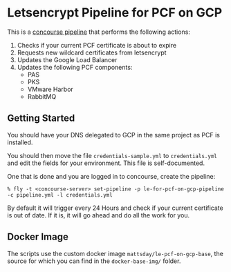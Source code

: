 # Letsencrypt Pipeline for PCF on GCP
This is a [concourse pipeline](https://concourse-ci.org/) that performs the following actions:

1. Checks if your current PCF certificate is about to expire
2. Requests new wildcard certificates from letsencrypt
3. Updates the Google Load Balancer
4. Updates the following PCF components:
	* PAS
	* PKS
	* VMware Harbor
	* RabbitMQ

## Getting Started
You should have your DNS delegated to GCP in the same project as PCF is installed.

You should then move the file `credentials-sample.yml` to `credentials.yml` and edit the fields for your environment. This file is self-documented.

One that is done and you are logged in to concourse, create the pipeline:

```
% fly -t <concourse-server> set-pipeline -p le-for-pcf-on-gcp-pipeline -c pipeline.yml -l credentials.yml
```

By default it will trigger every 24 Hours and check if your current certificate is out of date. If it is, it will go ahead and do all the work for you.

## Docker Image
The scripts use the custom docker image `mattsday/le-pcf-on-gcp-base`, the source for which you can find in the `docker-base-img/` folder.
